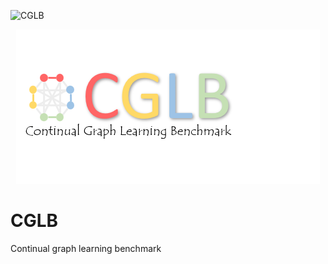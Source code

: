 ![CGLB](https://github.com/QueuQ/CGLB/tree/main/figures/logo.png)

<div align="center">
    <img src="figures/logo.png">
</div>

# CGLB
Continual graph learning benchmark

